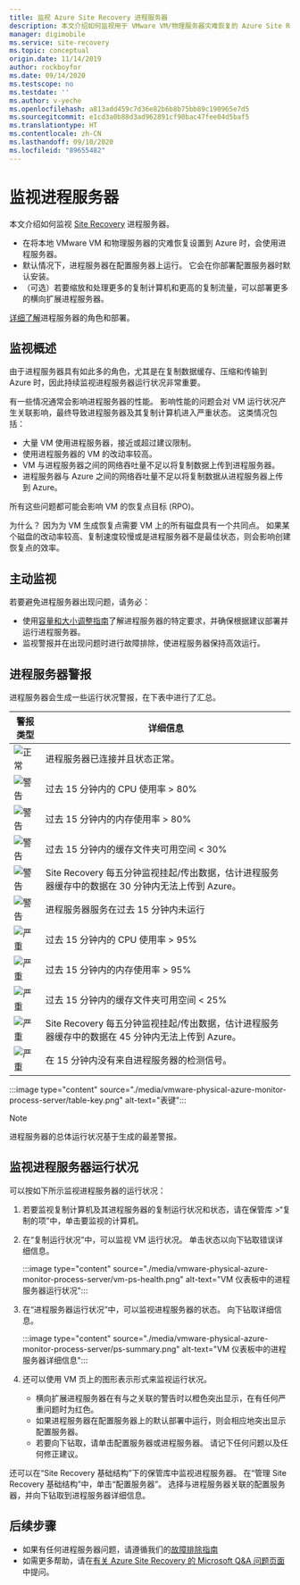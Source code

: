 ```yaml
---
title: 监视 Azure Site Recovery 进程服务器
description: 本文介绍如何监视用于 VMware VM/物理服务器灾难恢复的 Azure Site Recovery 进程服务器
manager: digimobile
ms.service: site-recovery
ms.topic: conceptual
origin.date: 11/14/2019
author: rockboyfor
ms.date: 09/14/2020
ms.testscope: no
ms.testdate: ''
ms.author: v-yeche
ms.openlocfilehash: a813add459c7d36e82b6b8b75bb89c190965e7d5
ms.sourcegitcommit: e1cd3a0b88d3ad962891cf90bac47fee04d5baf5
ms.translationtype: HT
ms.contentlocale: zh-CN
ms.lasthandoff: 09/10/2020
ms.locfileid: "89655482"
---
```

# <a name="monitor-the-process-server"></a>监视进程服务器

本文介绍如何监视 [Site Recovery](site-recovery-overview.md) 进程服务器。

- 在将本地 VMware VM 和物理服务器的灾难恢复设置到 Azure 时，会使用进程服务器。
- 默认情况下，进程服务器在配置服务器上运行。 它会在你部署配置服务器时默认安装。
- （可选）若要缩放和处理更多的复制计算机和更高的复制流量，可以部署更多的横向扩展进程服务器。

[详细了解](vmware-physical-azure-config-process-server-overview.md)进程服务器的角色和部署。

## <a name="monitoring-overview"></a>监视概述

由于进程服务器具有如此多的角色，尤其是在复制数据缓存、压缩和传输到 Azure 时，因此持续监视进程服务器运行状况非常重要。

有一些情况通常会影响进程服务器的性能。 影响性能的问题会对 VM 运行状况产生关联影响，最终导致进程服务器及其复制计算机进入严重状态。 这类情况包括：

- 大量 VM 使用进程服务器，接近或超过建议限制。
- 使用进程服务器的 VM 的改动率较高。
- VM 与进程服务器之间的网络吞吐量不足以将复制数据上传到进程服务器。
- 进程服务器与 Azure 之间的网络吞吐量不足以将复制数据从进程服务器上传到 Azure。

所有这些问题都可能会影响 VM 的恢复点目标 (RPO)。 

为什么？ 因为为 VM 生成恢复点需要 VM 上的所有磁盘具有一个共同点。 如果某个磁盘的改动率较高、复制速度较慢或是进程服务器不是最佳状态，则会影响创建恢复点的效率。

## <a name="monitor-proactively"></a>主动监视

若要避免进程服务器出现问题，请务必：

- 使用[容量和大小调整指南](site-recovery-plan-capacity-vmware.md#capacity-considerations)了解进程服务器的特定要求，并确保根据建议部署并运行进程服务器。
- 监视警报并在出现问题时进行故障排除，使进程服务器保持高效运行。

## <a name="process-server-alerts"></a>进程服务器警报

进程服务器会生成一些运行状况警报，在下表中进行了汇总。

警报类型 | **详细信息**
--- | ---
![正常][green] | 进程服务器已连接并且状态正常。
![警告][yellow] | 过去 15 分钟内的 CPU 使用率 > 80%
![警告][yellow] | 过去 15 分钟内的内存使用率 > 80%
![警告][yellow] | 过去 15 分钟内的缓存文件夹可用空间 < 30%
![警告][yellow] | Site Recovery 每五分钟监视挂起/传出数据，估计进程服务器缓存中的数据在 30 分钟内无法上传到 Azure。
![警告][yellow] | 进程服务器服务在过去 15 分钟内未运行
![严重][red] | 过去 15 分钟内的 CPU 使用率 > 95%
![严重][red] | 过去 15 分钟内的内存使用率 > 95%
![严重][red] | 过去 15 分钟内的缓存文件夹可用空间 < 25%
![严重][red] | Site Recovery 每五分钟监视挂起/传出数据，估计进程服务器缓存中的数据在 45 分钟内无法上传到 Azure。
![严重][red] | 在 15 分钟内没有来自进程服务器的检测信号。

:::image type="content" source="./media/vmware-physical-azure-monitor-process-server/table-key.png" alt-text="表键":::

> [!NOTE]
> 进程服务器的总体运行状况基于生成的最差警报。

## <a name="monitor-process-server-health"></a>监视进程服务器运行状况

可以按如下所示监视进程服务器的运行状况： 

1. 若要监视复制计算机及其进程服务器的复制运行状况和状态，请在保管库 >“复制的项”中，单击要监视的计算机。
2. 在“复制运行状况”中，可以监视 VM 运行状况。 单击状态以向下钻取错误详细信息。

    :::image type="content" source="./media/vmware-physical-azure-monitor-process-server/vm-ps-health.png" alt-text="VM 仪表板中的进程服务器运行状况":::

4. 在“进程服务器运行状况”中，可以监视进程服务器的状态。 向下钻取详细信息。

    :::image type="content" source="./media/vmware-physical-azure-monitor-process-server/ps-summary.png" alt-text="VM 仪表板中的进程服务器详细信息":::

5. 还可以使用 VM 页上的图形表示形式来监视运行状况。
    - 横向扩展进程服务器在有与之关联的警告时以橙色突出显示，在有任何严重问题时为红色。 
    - 如果进程服务器在配置服务器上的默认部署中运行，则会相应地突出显示配置服务器。
    - 若要向下钻取，请单击配置服务器或进程服务器。 请记下任何问题以及任何修正建议。

还可以在“Site Recovery 基础结构”下的保管库中监视进程服务器。 在“管理 Site Recovery 基础结构”中，单击“配置服务器”。 选择与进程服务器关联的配置服务器，并向下钻取到进程服务器详细信息。

## <a name="next-steps"></a>后续步骤

- 如果有任何进程服务器问题，请遵循我们的[故障排除指南](vmware-physical-azure-troubleshoot-process-server.md)
- 如需更多帮助，请在[有关 Azure Site Recovery 的 Microsoft Q&A 问题页面](https://docs.microsoft.com/answers/topics/azure-site-recovery.html)中提问。 

[green]: ./media/vmware-physical-azure-monitor-process-server/green.png
[yellow]: ./media/vmware-physical-azure-monitor-process-server/yellow.png
[red]: ./media/vmware-physical-azure-monitor-process-server/red.png

<!-- Update_Description: update meta properties, wording update, update link -->